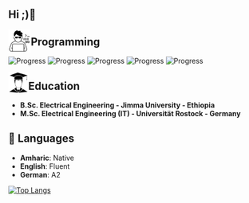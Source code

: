 ## Hi ;)👋

<p> <img align="left" alt="Twitter" width="45px" src="programmer.jpg" /><h2>Programming</h2></p>

![Progress](https://progress-bar.dev/85/?title=Python)
![Progress](https://progress-bar.dev/80/?title=Java)
![Progress](https://progress-bar.dev/55/?title=Javascript)
![Progress](https://progress-bar.dev/95/?title=HTML)
![Progress](https://progress-bar.dev/90/?title=CSS)

<p> <img align="left" alt="Twitter" width="40px" src="degree.jpg" /><h2>Education</h2></p>

- **B.Sc. Electrical Engineering - Jimma University - Ethiopia**</li>
- **M.Sc. Electrical Engineering (IT) - Universität Rostock - Germany**</li>


## 💬 Languages

- **Amharic**: Native<br>
- **English**: Fluent<br>
- **German**: A2


<!-- <span>[![GitHub stats](https://github-readme-stats.vercel.app/api?username=BeTKH)](https://github.com/anuraghazra/github-readme-stats)</span>-->
<span>[![Top Langs](https://github-readme-stats.vercel.app/api/top-langs/?username=BeTKH&layout=compact)](https://github.com/anuraghazra/github-readme-stats)</span>

